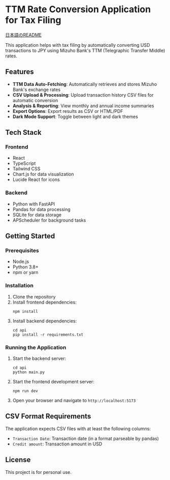 # TTM Rate Conversion Application for Tax Filing

[日本語のREADME](README.ja.md)

This application helps with tax filing by automatically converting USD transactions to JPY using Mizuho Bank's TTM (Telegraphic Transfer Middle) rates.

## Features

- **TTM Data Auto-Fetching**: Automatically retrieves and stores Mizuho Bank's exchange rates
- **CSV Upload & Processing**: Upload transaction history CSV files for automatic conversion
- **Analysis & Reporting**: View monthly and annual income summaries
- **Export Options**: Export results as CSV or HTML/PDF
- **Dark Mode Support**: Toggle between light and dark themes

## Tech Stack

### Frontend
- React
- TypeScript
- Tailwind CSS
- Chart.js for data visualization
- Lucide React for icons

### Backend
- Python with FastAPI
- Pandas for data processing
- SQLite for data storage
- APScheduler for background tasks

## Getting Started

### Prerequisites
- Node.js
- Python 3.8+
- npm or yarn

### Installation

1. Clone the repository
2. Install frontend dependencies:
   ```
   npm install
   ```
3. Install backend dependencies:
   ```
   cd api
   pip install -r requirements.txt
   ```

### Running the Application

1. Start the backend server:
   ```
   cd api
   python main.py
   ```

2. Start the frontend development server:
   ```
   npm run dev
   ```

3. Open your browser and navigate to `http://localhost:5173`

## CSV Format Requirements

The application expects CSV files with at least the following columns:
- `Transaction Date`: Transaction date (in a format parseable by pandas)
- `Credit amount`: Transaction amount in USD

## License

This project is for personal use.